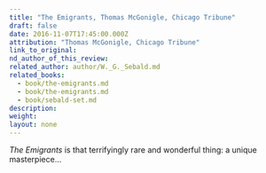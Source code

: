 ```yaml
---
title: "The Emigrants, Thomas McGonigle, Chicago Tribune"
draft: false
date: 2016-11-07T17:45:00.000Z
attribution: "Thomas McGonigle, Chicago Tribune"
link_to_original:
nd_author_of_this_review:
related_author: author/W._G._Sebald.md
related_books:
  - book/the-emigrants.md
  - book/the-emigrants.md
  - book/sebald-set.md
description:
weight:
layout: none
---
```

*The Emigrants* is that terrifyingly rare and wonderful thing: a unique masterpiece...

